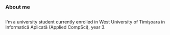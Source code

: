 ### About me
##
I'm a university student currently enrolled in West University of Timișoara in Informatică Aplicată (Applied CompSci), year 3.
##
